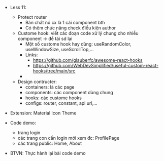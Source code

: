 - Less 11:
  - Protect router
    - Bản chất nó cx là 1 cái component bth
    - Có thêm chức năng check điều kiện author
  - Custome hook: viết các đoạn code xử lý chung cho nhiều component -> để tái sd lại
    - Một số custome hook hay dùng: useRandomColor, useWindowSize, useScrollTop,...
    - Links:
      - https://github.com/glauberfc/awesome-react-hooks
      - https://github.com/WebDevSimplified/useful-custom-react-hooks/tree/main/src
    -
  - Design contructer:
    - containers: là các page
    - components: các component dùng chung
    - hooks: các custome hooks
    - configs: router, constant, api url,...

- Extension: Material Icon Theme

- Code demo:
    - trang login
    - các trang con cần login mới xem đc: ProfilePage
    - các trang public: Home, About

- BTVN: Thực hành lại bài code demo

